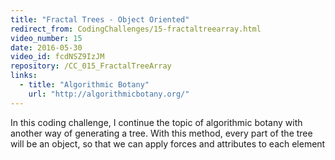 ```yaml
---
title: "Fractal Trees - Object Oriented"
redirect_from: CodingChallenges/15-fractaltreearray.html
video_number: 15
date: 2016-05-30
video_id: fcdNSZ9IzJM
repository: /CC_015_FractalTreeArray
links:
  - title: "Algorithmic Botany"
    url: "http://algorithmicbotany.org/"
---
```


In this coding challenge, I continue the topic of algorithmic botany with another way of generating a tree. With this method, every part of the tree will be an object, so that we can apply forces and attributes to each element
